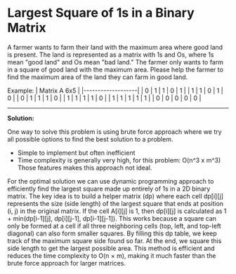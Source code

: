 # Largest Square of 1s in a Binary Matrix

A farmer wants to farm their land with the maximum area where good land is present.
The land is represented as a matrix with 1s and Os, where 1s mean "good land" and Os mean "bad land."
The farmer only wants to farm in a square of good land with the maximum area.
Please help the farmer to find the maximum area of the land they can farm in good land.

Example:
| Matrix A 6x5      | 
|-------------------|
| 0 | 1 | 1 | 0 | 1 |
| 1 | 1 | 0 | 1 | 0 |
| 0 | 1 | 1 | 1 | 0 |
| 1 | 1 | 1 | 1 | 0 |
| 1 | 1 | 1 | 1 | 1 |
| 0 | 0 | 0 | 0 | 0 |


---

**Solution:**

One way to solve this problem is using brute force approach where we try all possible options to find the best solution to a problem.

- Simple to implement but often inefficient
- Time complexity is generally very high, for this problem: O(n^3 x m^3)
Those features makes this approach not ideal.

For the optimal solution we can use dynamic programming approach to efficiently find the largest square made up entirely of 1s in a 2D binary matrix. 
The key idea is to build a helper matrix (dp) where each cell dp[i][j] represents the size (side length) of the largest square that ends at position (i, j) in the original matrix. If the cell A[i][j] is 1, then dp[i][j] is calculated as 1 + min(dp[i-1][j], dp[i][j-1], dp[i-1][j-1]). This works because a square can only be formed at a cell if all three neighboring cells (top, left, and top-left diagonal) can also form smaller squares. 
By filling this dp table, we keep track of the maximum square side found so far. At the end, we square this side length to get the largest possible area. 
This method is efficient and reduces the time complexity to O(n × m), making it much faster than the brute force approach for larger matrices.
